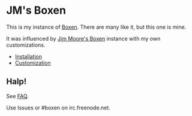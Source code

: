 # JM's Boxen

This is my instance of [Boxen](https://github.com/boxen/our-boxen). There are many like it, but this one is mine.

It was influenced by [Jim Moore's Boxen](https://github.com/jdigger/boxen/) instance with my own customizations.

* [Installation](docs/install.md)
* [Customization](docs/customizing.md)

## Halp!

See [FAQ](docs/faq.md).

Use Issues or #boxen on irc.freenode.net.
